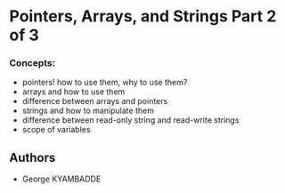 # Pointers, Arrays, and Strings Part 2 of 3

### Concepts:
* pointers! how to use them, why to use them?
* arrays and how to use them
* difference between arrays and pointers
* strings and how to manipulate them
* difference between read-only string and read-write strings
* scope of variables

## Authors
* George KYAMBADDE
